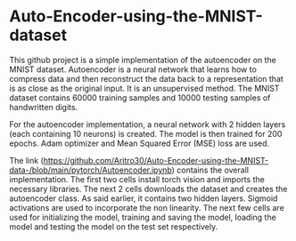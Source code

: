 # Auto-Encoder-using-the-MNIST-dataset

This github project is a simple implementation of the autoencoder on the MNIST dataset. Autoencoder is a neural network that learns how to compress data and then reconstruct the data back to a representation that is as close as the original input. It is an unsupervised method. The MNIST dataset contains 60000 training samples and 10000 testing samples of handwritten digits. 

For the autoencoder implementation, a neural network with 2 hidden layers (each containing 10 neurons) is created. The model is then trained for 200 epochs. Adam optimizer and Mean Squared Error (MSE) loss are used. 

The link (https://github.com/Aritro30/Auto-Encoder-using-the-MNIST-data-/blob/main/pytorch/Autoencoder.ipynb) contains the overall implementation. The first two cells install torch vision and imports the necessary libraries. The next 2 cells downloads the dataset and creates the autoencoder class. As said earlier, it contains two hidden layers. Sigmoid activations are used to incorporate the non linearity. The next few cells are used for initializing the model, training and saving the model, loading the model and testing the model on the test set respectively.  
